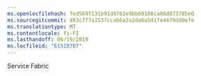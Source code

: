 ```yaml
---
ms.openlocfilehash: fed569f131b91d0762e9bb60188ca86d873785e0
ms.sourcegitcommit: 483c777a1537ccab6a2a2da6a5d1fe4470dd0e7e
ms.translationtype: MT
ms.contentlocale: fi-FI
ms.lasthandoff: 06/19/2019
ms.locfileid: "61528707"
---
```

Service Fabric